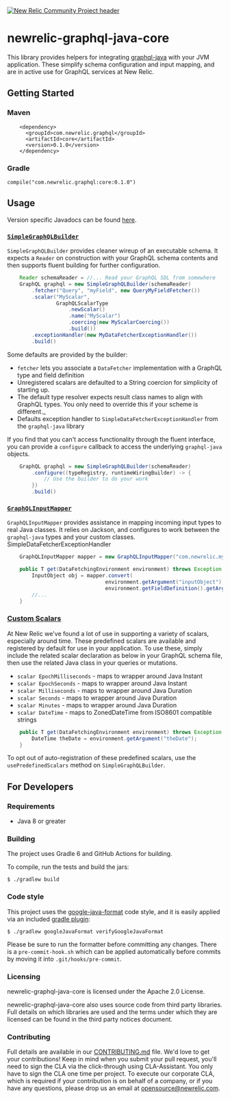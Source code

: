 [![New Relic Community Project header](https://github.com/newrelic/open-source-office/raw/master/examples/categories/images/Community_Project.png)](https://github.com/newrelic/open-source-office/blob/master/examples/categories/index.md#new-relic-community-project)

# newrelic-graphql-java-core

This library provides helpers for integrating [graphql-java](https://github.com/graphql-java/graphql-java) with your JVM application. These simplify schema configuration and input mapping, and are in active use for GraphQL services at New Relic.

## Getting Started

### Maven
```
    <dependency>
      <groupId>com.newrelic.graphql</groupId>
      <artifactId>core</artifactId>
      <version>0.1.0</version>
    </dependency>
```

### Gradle
```
compile("com.newrelic.graphql:core:0.1.0")
```

## Usage

Version specific Javadocs can be found [here](https://newrelic.github.io/newrelic-graphql-java-core/docs/v0.1.0/).

### [`SimpleGraphQLBuilder`](https://github.com/newrelic/newrelic-graphql-java-core/blob/master/src/main/java/com/newrelic/graphql/schema/SimpleGraphQLBuilder.java)

`SimpleGraphQLBuilder` provides cleaner wireup of an executable schema. It expects a `Reader` on construction with your GraphQL schema contents and then supports fluent building for further configuration.

```java
    Reader schemaReader = //... Read your GraphQL SDL from somewhere
    GraphQL graphql = new SimpleGraphQLBuilder(schemaReader)
        .fetcher("Query", "myField", new QueryMyFieldFetcher())
        .scalar("MyScalar",
                GraphQLScalarType
                    .newScalar()
                    .name("MyScalar")
                    .coercing(new MyScalarCoercing())
                    .build())
        .exceptionHandler(new MyDataFetcherExceptionHandler())
        .build()
```

Some defaults are provided by the builder:

* `fetcher` lets you associate a `DataFetcher` implementation with a GraphQL type and field definition
* Unregistered scalars are defaulted to a String coercion for simplicity of starting up.
* The default type resolver expects result class names to align with GraphQL types. You only need to override this if your scheme is different._
* Defaults exception handler to `SimpleDataFetcherExceptionHandler` from the `graphql-java` library

If you find that you can't access functionality through the fluent interface, you can provide a `configure` callback to access the underlying `graphql-java` objects.

```java
    GraphQL graphql = new SimpleGraphQLBuilder(schemaReader)
        .configure((typeRegistry, runtimeWiringBuilder) -> {
            // Use the builder to do your work
        })
        .build()
```

### [`GraphQLInputMapper`](https://github.com/newrelic/newrelic-graphql-java-core/blob/master/src/main/java/com/newrelic/graphql/mapper/GraphQLInputMapper.java)

`GraphQLInputMapper` provides assistance in mapping incoming input types to real Java classes. It relies on Jackson, and configures to work between the `graphql-java` types and your custom classes.
SimpleDataFetcherExceptionHandler

```java
    GraphQLInputMapper mapper = new GraphQLInputMapper("com.newrelic.my.model");

    public T get(DataFetchingEnvironment environment) throws Exception {
        InputObject obj = mapper.convert(
                                environment.getArgument("inputObject"),
                                environment.getFieldDefinition().getArgument("inputObject").getType());
        //...
    }
```

### [Custom Scalars](https://github.com/newrelic/newrelic-graphql-java-core/tree/master/src/main/java/com/newrelic/graphql/schema/scalars)

At New Relic we've found a lot of use in supporting a variety of scalars, especially around time. These predefined scalars are available and registered by default for use in your application. To use these, simply include the related scalar declaration as below in your GraphQL schema file, then use the related Java class in your queries or mutations.

* `scalar EpochMilliseconds` - maps to wrapper around Java Instant
* `scalar EpochSeconds` - maps to wrapper around Java Instant
* `scalar Milliseconds` - maps to wrapper around Java Duration
* `scalar Seconds` - maps to wrapper around Java Duration
* `scalar Minutes` - maps to wrapper around Java Duration
* `scalar DateTime` - maps to ZonedDateTime from ISO8601 compatible strings

```java
    public T get(DataFetchingEnvironment environment) throws Exception {
        DateTime theDate = environment.getArgument("theDate");
    }
```

To opt out of auto-registration of these predefined scalars, use the `usePredefinedScalars` method on `SimpleGraphQLBuilder`.

## For Developers

### Requirements

* Java 8 or greater

### Building

The project uses Gradle 6 and GitHub Actions for building.

To compile, run the tests and build the jars:

`$ ./gradlew build`

### Code style
This project uses the [google-java-format](https://github.com/google/google-java-format) code style, and it is
easily applied via an included [gradle plugin](https://github.com/sherter/google-java-format-gradle-plugin):

`$ ./gradlew googleJavaFormat verifyGoogleJavaFormat`

Please be sure to run the formatter before committing any changes. There is a `pre-commit-hook.sh` which can
be applied automatically before commits by moving it into `.git/hooks/pre-commit`.

### Licensing
newrelic-graphql-java-core is licensed under the Apache 2.0 License.

newrelic-graphql-java-core also uses source code from third party libraries.
Full details on which libraries are used and the terms under which they are licensed can be found in the
third party notices document.

### Contributing
Full details are available in our [CONTRIBUTING.md](CONTRIBUTING.md) file.
We'd love to get your contributions! Keep in mind when you submit your pull request, you'll need to sign the CLA via the click-through using CLA-Assistant. You only have to sign the CLA one time per project.
To execute our corporate CLA, which is required if your contribution is on behalf of a company, or if you have any questions, please drop us an email at opensource@newrelic.com. 

